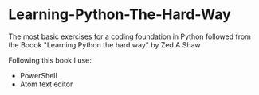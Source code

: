 # Learning-Python-The-Hard-Way
The most basic exercises for a coding foundation in Python followed from the Boook "Learning Python the hard way" by Zed A Shaw

Following this book I use: 
  - PowerShell
  - Atom text editor
